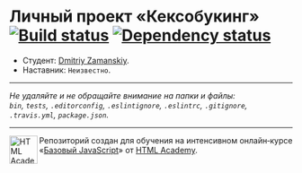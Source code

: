 # Личный проект «Кексобукинг» [![Build status][travis-image]][travis-url] [![Dependency status][dependency-image]][dependency-url]

* Студент: [Dmitriy Zamanskiy](https://up.htmlacademy.ru/javascript/8/user/55283).
* Наставник: `Неизвестно`.

---

_Не удаляйте и не обращайте внимание на папки и файлы:_<br>
_`bin`, `tests`, `.editorconfig`, `.eslintignore`, `.eslintrc`, `.gitignore`, `.travis.yml`, `package.json`._

---

<a href="https://htmlacademy.ru/intensive/javascript"><img align="left" width="50" height="50" title="HTML Academy" src="https://up.htmlacademy.ru/static/img/intensive/javascript/logo-for-github.svg"></a>

Репозиторий создан для обучения на интенсивном онлайн‑курсе «[Базовый JavaScript](https://htmlacademy.ru/intensive/javascript)» от [HTML Academy](https://htmlacademy.ru).

[travis-image]: https://travis-ci.org/htmlacademy-javascript/55283-keksobooking.svg?branch=master
[travis-url]: https://travis-ci.org/htmlacademy-javascript/55283-keksobooking
[dependency-image]: https://david-dm.org/htmlacademy-javascript/55283-keksobooking.svg?style=flat-square
[dependency-url]: https://david-dm.org/htmlacademy-javascript/55283-keksobooking
